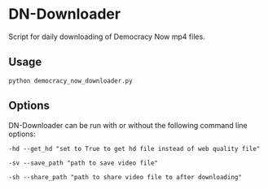 # DN-Downloader
Script for daily downloading of Democracy Now mp4 files.

## Usage
    python democracy_now_downloader.py

## Options
DN-Downloader can be run with or without the following command line options:
    
    -hd --get_hd "set to True to get hd file instead of web quality file"

    -sv --save_path "path to save video file"
  
    -sh --share_path "path to share video file to after downloading"
